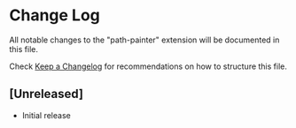# Change Log

All notable changes to the "path-painter" extension will be documented in this file.

Check [Keep a Changelog](http://keepachangelog.com/) for recommendations on how to structure this file.

## [Unreleased]

- Initial release